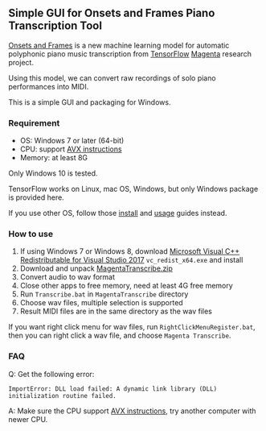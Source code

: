## Simple GUI for Onsets and Frames Piano Transcription Tool

[Onsets and Frames][1] is a new machine learning model for automatic polyphonic
piano music transcription from [TensorFlow][2] [Magenta][3] research project.

Using this model, we can convert raw recordings of solo piano performances into
MIDI.

This is a simple GUI and packaging for Windows.

### Requirement

* OS: Windows 7 or later (64-bit)
* CPU: support [AVX instructions][4]
* Memory: at least 8G

Only Windows 10 is tested.

TensorFlow works on Linux, mac OS, Windows, but only Windows package is provided
here.

If you use other OS, follow those [install][5] and [usage][6] guides instead.

### How to use

1. If using Windows 7 or Windows 8, download [Microsoft Visual C++ Redistributable for Visual Studio 2017][7] `vc_redist_x64.exe` and install
2. Download and unpack [MagentaTranscribe.zip][8]
3. Convert audio to wav format
4. Close other apps to free memory, need at least 4G free memory
5. Run `Transcribe.bat` in `MagentaTranscribe` directory
6. Choose wav files, multiple selection is supported
7. Result MIDI files are in the same directory as the wav files

If you want right click menu for wav files, run `RightClickMenuRegister.bat`,
then you can right click a wav file, and choose `Magenta Transcribe`.

### FAQ

Q: Get the following error:
```
ImportError: DLL load failed: A dynamic link library (DLL) initialization routine failed.
```
A: Make sure the CPU support [AVX instructions][4], try another computer with newer CPU.

[1]: https://magenta.tensorflow.org/onsets-frames
[2]: https://www.tensorflow.org/
[3]: https://magenta.tensorflow.org/
[4]: https://en.wikipedia.org/wiki/Advanced_Vector_Extensions#CPUs_with_AVX
[5]: https://www.tensorflow.org/install/pip
[6]: https://github.com/tensorflow/magenta/tree/master/magenta/models/onsets_frames_transcription
[7]: https://support.microsoft.com/en-us/help/2977003/the-latest-supported-visual-c-downloads
[8]: https://github.com/azuwis/magenta_transcribe/releases/download/v0.3/MagentaTranscribe-v0.3.zip
